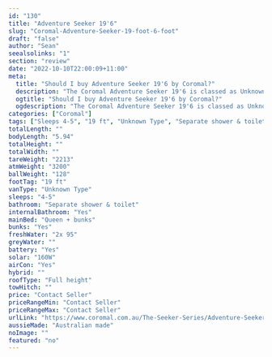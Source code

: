```yaml
---
id: "130"
title: "Adventure Seeker 19'6"
slug: "Coromal-Adventure-Seeker-19-foot-6-foot"
draft: "false"
author: "Sean"
seealsolinks: "1"
section: "review"
date: "2022-10-10T22:00:09+11:00"
meta:
  title: "Should I buy Adventure Seeker 19'6 by Coromal?"
  description: "The Coromal Adventure Seeker 19'6 is classed as Unknown Type, and sleeps 4-5 people. It is Australian made and comes in at 19 ft. It generally has Separate shower & toilet."
  ogtitle: "Should I buy Adventure Seeker 19'6 by Coromal?"
  ogdescription: "The Coromal Adventure Seeker 19'6 is classed as Unknown Type, and sleeps 4-5 people. It is Australian made and comes in at 19 ft. It generally has Separate shower & toilet."
categories: ["Coromal"]
tags: ["Sleeps 4-5", "19 ft", "Unknown Type", "Separate shower & toilet", "Full height", "Price Unknown", "Australian made"]
totalLength: ""
bodyLength: "5.94"
totalHeight: ""
totalWidth: ""
tareWeight: "2213"
atmWeight: "3200"
ballWeight: "128"
footTag: "19 ft"
vanType: "Unknown Type"
sleeps: "4-5"
bathroom: "Separate shower & toilet"
internalBathroom: "Yes"
mainBed: "Queen + bunks"
bunks: "Yes"
freshWater: "2x 95"
greyWater: ""
battery: "Yes"
solar: "160W"
airCon: "Yes"
hybrid: ""
roofType: "Full height"
towHitch: ""
price: "Contact Seller"
priceRangeMin: "Contact Seller"
priceRangeMax: "Contact Seller"
urlLink: "https://www.coromal.com.au/The-Seeker-Series/Adventure-Seeker"
aussieMade: "Australian made"
noImage: ""
featured: "no"
---
```

